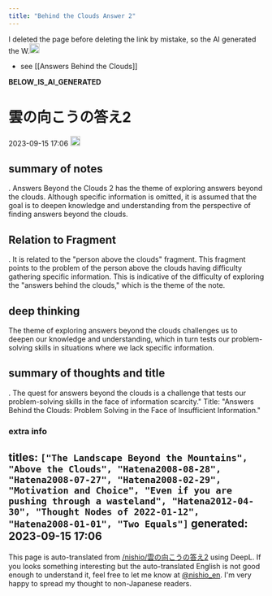 ```yaml
---
title: "Behind the Clouds Answer 2"
---
```


I deleted the page before deleting the link by mistake, so the AI generated the W.<img src='https://scrapbox.io/api/pages/nishio-en/nishio/icon' alt='nishio.icon' height="19.5"/>
- see  [[Answers Behind the Clouds]]

__BELOW_IS_AI_GENERATED__
# 雲の向こうの答え2
 2023-09-15 17:06 <img src='https://scrapbox.io/api/pages/nishio-en/omni/icon' alt='omni.icon' height="19.5"/>
## summary of notes
.
Answers Beyond the Clouds 2 has the theme of exploring answers beyond the clouds. Although specific information is omitted, it is assumed that the goal is to deepen knowledge and understanding from the perspective of finding answers beyond the clouds.

## Relation to Fragment
.
It is related to the "person above the clouds" fragment. This fragment points to the problem of the person above the clouds having difficulty gathering specific information. This is indicative of the difficulty of exploring the "answers behind the clouds," which is the theme of the note.

## deep thinking
The theme of exploring answers beyond the clouds challenges us to deepen our knowledge and understanding, which in turn tests our problem-solving skills in situations where we lack specific information.

## summary of thoughts and title
.
The quest for answers beyond the clouds is a challenge that tests our problem-solving skills in the face of information scarcity."
Title: "Answers Behind the Clouds: Problem Solving in the Face of Insufficient Information."

### extra info
titles: `["The Landscape Beyond the Mountains", "Above the Clouds", "Hatena2008-08-28", "Hatena2008-07-27", "Hatena2008-02-29", "Motivation and Choice", "Even if you are pushing through a wasteland", "Hatena2012-04-30", "Thought Nodes of 2022-01-12", "Hatena2008-01-01", "Two Equals"]`
generated: 2023-09-15 17:06
---
This page is auto-translated from [/nishio/雲の向こうの答え2](https://scrapbox.io/nishio/雲の向こうの答え2) using DeepL. If you looks something interesting but the auto-translated English is not good enough to understand it, feel free to let me know at [@nishio_en](https://twitter.com/nishio_en). I'm very happy to spread my thought to non-Japanese readers.